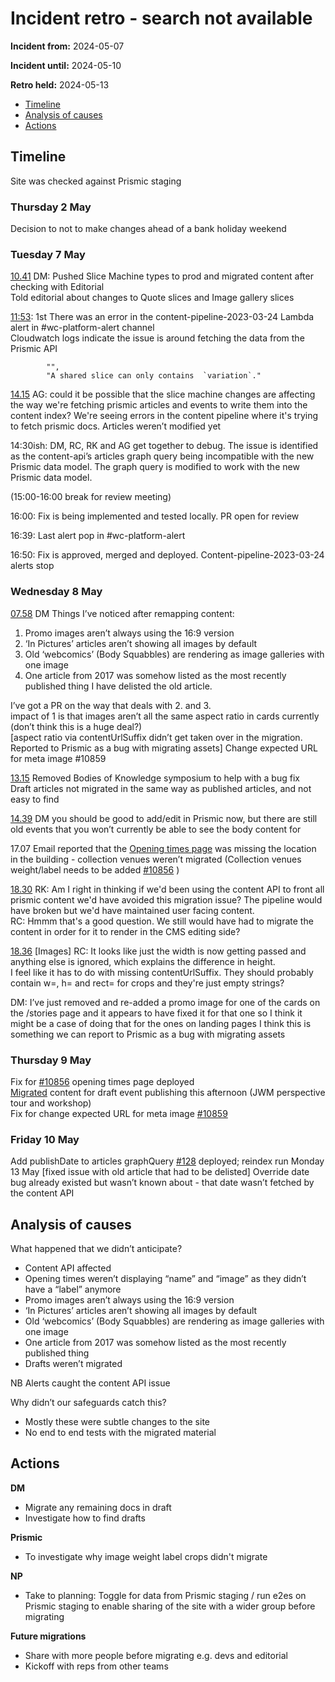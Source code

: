 # Incident retro - search not available

**Incident from:** 2024-05-07

**Incident until:** 2024-05-10

**Retro held:** 2024-05-13


- [Timeline](#timeline)
- [Analysis of causes](#analysis-of-causes)
- [Actions](#actions)

## Timeline

Site was checked against Prismic staging

### Thursday 2 May
Decision to not to make changes ahead of a bank holiday weekend

### Tuesday 7 May 
[10.41](https://wellcome.slack.com/archives/C3N7J05TK/p1715074901944649) DM: Pushed Slice Machine types to prod and migrated content after checking with Editorial<br>
Told editorial about changes to Quote slices and Image gallery slices<br>

[11:53](https://wellcome.slack.com/archives/CQ720BG02/p1715079221400849): 1st There was an error in the content-pipeline-2023-03-24 Lambda alert in #wc-platform-alert channel <br>
	Cloudwatch logs indicate the issue is around fetching the data from the Prismic API<br>

```Error: Unable to parse fetch query Invalid fetch parsing Exception.",
        "",
        "A shared slice can only contains  `variation`."
```

[14.15](https://wellcome.slack.com/archives/CUA669WHH/p1715087740894799) AG: could it be possible that the slice machine changes are affecting the way we're fetching prismic articles and events to write them into the content index? We're seeing errors in the content pipeline where it's trying to fetch prismic docs. Articles weren’t modified yet

14:30ish: DM, RC, RK and AG get together to debug. The issue is identified as the content-api’s articles graph query being incompatible with the new Prismic data model. The graph query is modified to work with the new Prismic data model.

(15:00-16:00 break for review meeting)

16:00: Fix is being implemented and tested locally. PR open for review

16:39: Last alert pop in #wc-platform-alert 

16:50: Fix is approved, merged and deployed. Content-pipeline-2023-03-24 alerts stop 

### Wednesday 8 May
[07.58](https://wellcome.slack.com/archives/CUA669WHH/p1715151527461929) DM
Things I’ve noticed after remapping content:
1. Promo images aren’t always using the 16:9 version
2. ‘In Pictures’ articles aren’t showing all images by default
3. Old ‘webcomics’ (Body Squabbles) are rendering as image galleries with one image
4. One article from 2017 was somehow listed as the most recently published thing
I have delisted the old article. 

I’ve got a PR on the way that deals with 2. and 3.<br>
impact of 1 is that images aren’t all the same aspect ratio in cards currently (don’t think this is a huge deal?)<br>
[aspect ratio via contentUrlSuffix didn’t get taken over in the migration. Reported to Prismic as a bug with migrating assets] 
Change expected URL for meta image #10859

[13.15](https://wellcome.slack.com/archives/C3N7J05TK/p1715170506286159) Removed Bodies of Knowledge symposium to help with a bug fix<br>
Draft articles not migrated in the same way as published articles, and not easy to find

[14.39](https://wellcome.slack.com/archives/C3N7J05TK/p1715175594855709?thread_ts=1715170506.286159&cid=C3N7J05TK) DM you should be good to add/edit in Prismic now, but there are still old events that you won’t currently be able to see the body content for

17.07 Email reported that the [Opening times page](https://wellcomecollection.org/pages/WwQHTSAAANBfDYXU) was missing the location in the building - collection venues weren’t migrated (Collection venues weight/label needs to be added [#10856](https://github.com/wellcomecollection/wellcomecollection.org/issues/10856) )

[18.30](https://wellcome.slack.com/archives/CUA669WHH/p1715189433159889) RK: Am I right in thinking if we'd been using the content API to front all prismic content we'd have avoided this migration issue? The pipeline would have broken but we'd have maintained user facing content.<br>
RC: Hmmm that's a good question. We still would have had to migrate the content in order for it to render in the CMS editing side?

[18.36](https://wellcome.slack.com/archives/CUA669WHH/p1715182562668069) [Images] RC: It looks like just the width is now getting passed and anything else is ignored, which explains the difference in height.<br>
I feel like it has to do with missing contentUrlSuffix. They should probably contain w=, h= and rect= for crops and they're just empty strings?

DM: I’ve just removed and re-added a promo image for one of the cards on the /stories page and it appears to have fixed it for that one
so I think it might be a case of doing that for the ones on landing pages
I think this is something we can report to Prismic as a bug with migrating assets



### Thursday 9 May
Fix for [#10856](https://github.com/wellcomecollection/wellcomecollection.org/issues/10856) opening times page deployed<br>
[Migrated](https://wellcome.slack.com/archives/C3N7J05TK/p1715248398510779?thread_ts=1715242441.065249&cid=C3N7J05TK) content for draft event publishing this afternoon (JWM perspective tour and workshop)<br>
Fix for change expected URL for meta image [#10859](https://github.com/wellcomecollection/wellcomecollection.org/pull/10859)

### Friday 10 May
Add publishDate to articles graphQuery [#128](https://github.com/wellcomecollection/content-api/pull/128) deployed; reindex run Monday 13 May [fixed issue with old article that had to be delisted] Override date bug already existed but wasn’t known about - that date wasn’t fetched by the content API


## Analysis of causes
What happened that we didn’t anticipate?
- Content API affected
- Opening times weren’t displaying “name” and “image” as they didn’t have a “label” anymore
- Promo images aren’t always using the 16:9 version
- ‘In Pictures’ articles aren’t showing all images by default
- Old ‘webcomics’ (Body Squabbles) are rendering as image galleries with one image
- One article from 2017 was somehow listed as the most recently published thing
- Drafts weren’t migrated

NB Alerts caught the content API issue

Why didn’t our safeguards catch this?
- Mostly these were subtle changes to the site
- No end to end tests with the migrated material


## Actions

**DM**
- Migrate any remaining docs in draft
- Investigate how to find drafts

**Prismic**
- To investigate why image weight label crops didn't migrate

**NP**
- Take to planning: Toggle for data from Prismic staging / run e2es on Prismic staging to enable sharing of the site with a wider group before migrating

**Future migrations**
- Share with more people before migrating e.g. devs and editorial
- Kickoff with reps from other teams
